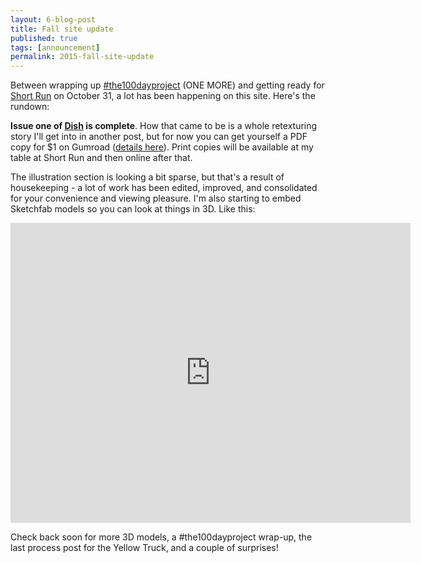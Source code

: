 ```yaml
---
layout: 6-blog-post
title: Fall site update
published: true
tags: [announcement]
permalink: 2015-fall-site-update
---
```

Between wrapping up [#the100dayproject](/tags/#100-day-project) (ONE MORE) and getting ready for [Short Run](//shortrun.org) on October 31, a lot has been happening on this site. Here's the rundown: 

**Issue one of [Dish](/dish/) is complete**. How that came to be is a whole retexturing story I'll get into in another post, but for now you can get yourself a PDF copy for $1 on Gumroad ([details here](https://gumroad.com/l/yFAdg)). Print copies will be available at my table at Short Run and then online after that. 

The illustration section is looking a bit sparse, but that's a result of housekeeping - a lot of work has been edited, improved, and consolidated for your convenience and viewing pleasure. I'm also starting to embed Sketchfab models so you can look at things in 3D. Like this: 

<iframe width="640" height="480" src="https://sketchfab.com/models/63b03ca944cb4bd39fb991d063d3d603/embed" frameborder="0" allowfullscreen mozallowfullscreen="true" webkitallowfullscreen="true" onmousewheel=""></iframe>

Check back soon for more 3D models, a #the100dayproject wrap-up, the last process post for the Yellow Truck, and a couple of surprises!


